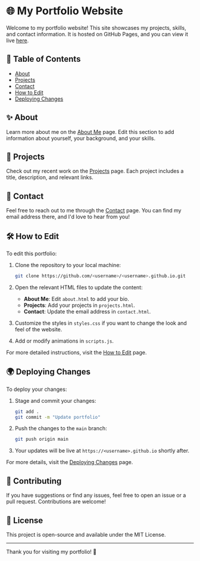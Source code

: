 # 🌐 My Portfolio Website

Welcome to my portfolio website! This site showcases my projects, skills, and contact information. It is hosted on GitHub Pages, and you can view it live [here](https://<YoshiroMaximus>.github.io).

## 📑 Table of Contents
- [About](about.html)
- [Projects](projects.html)
- [Contact](contact.html)
- [How to Edit](edit.html)
- [Deploying Changes](deploy.html)

## ✨ About
Learn more about me on the [About Me](about.html) page. Edit this section to add information about yourself, your background, and your skills.

## 🚀 Projects
Check out my recent work on the [Projects](projects.html) page. Each project includes a title, description, and relevant links.

## 📧 Contact
Feel free to reach out to me through the [Contact](contact.html) page. You can find my email address there, and I'd love to hear from you!

## 🛠️ How to Edit
To edit this portfolio:
1. Clone the repository to your local machine:
    ```bash
    git clone https://github.com/<username>/<username>.github.io.git
    ```
2. Open the relevant HTML files to update the content:
    - **About Me**: Edit `about.html` to add your bio.
    - **Projects**: Add your projects in `projects.html`.
    - **Contact**: Update the email address in `contact.html`.

3. Customize the styles in `styles.css` if you want to change the look and feel of the website.

4. Add or modify animations in `scripts.js`.

For more detailed instructions, visit the [How to Edit](edit.html) page.

## 🌍 Deploying Changes
To deploy your changes:
1. Stage and commit your changes:
    ```bash
    git add .
    git commit -m "Update portfolio"
    ```
2. Push the changes to the `main` branch:
    ```bash
    git push origin main
    ```
3. Your updates will be live at `https://<username>.github.io` shortly after.

For more details, visit the [Deploying Changes](deploy.html) page.

## 🤝 Contributing
If you have suggestions or find any issues, feel free to open an issue or a pull request. Contributions are welcome!

## 📄 License
This project is open-source and available under the MIT License.

---

Thank you for visiting my portfolio! 🙌
